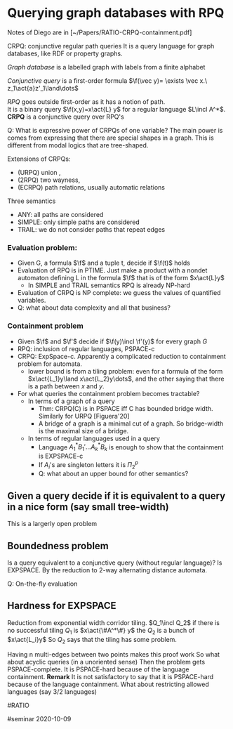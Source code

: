 # Querying graph databases with RPQ

Notes of Diego are in [~/Papers/RATIO-CRPQ-containment.pdf]

CRPQ: conjunctive regular path queries
It is a query language for graph databases, like RDF or property graphs.  

*Graph database* is a labelled graph with labels from a finite alphabet

*Conjunctive query* is a first-order formula 
$\f(\vec y)= \exists \vec x.\ z_1\act{a}z'_1\land\dots$

*RPQ* goes outside first-order as it has a notion of path.  
It is a binary query $\f(x,y)=x\act{L} y$ for a regular language $L\incl A^*$.  
**CRPQ** is a conjunctive query over RPQ's

Q: What is expressive power of CRPQs of one variable?
  The main power is comes from expressing that there are special shapes in a
  graph. This is different from modal logics that are tree-shaped.

Extensions of CRPQs: 
* (URPQ) union , 
* (2RPQ) two wayness, 
* (ECRPQ) path relations, usually automatic relations

Three semantics
* ANY: all paths are considered
* SIMPLE: only simple paths are considered
* TRAIL: we do not consider paths that repeat edges
  
### Evaluation problem:
* Given G, a formula $\f$ and a tuple t, decide if $\f(t)$ holds
* Evaluation of RPQ is in PTIME. Just make a product with a nondet automaton
	defining L in the formula $\f$ that is of the form $x\act{L}y$
	* In SIMPLE and TRAIL semantics RPQ is already NP-hard
* Evaluation of CRPQ is NP complete: we guess the values of quantified variables.
* Q: what about data complexity and all that business?

### Containment problem
* Given $\f$ and $\f'$ decide if $\f(y)\incl \f'(y)$ for every graph $G$
* RPQ: inclusion of regular languages, PSPACE-c
* CRPQ: ExpSpace-c. Apparently a complicated reduction to containment problem
  for automata. 
  * lower bound is from a tiling problem: even for a formula of the form
    $x\act{L_1}y\land x\act{L_2}y\dots$, and the other saying that there is a
    path between $x$ and $y$.
* For what queries the containment problem becomes tractable?
  * In terms of a graph of a query
    * Thm: CRPQ(C) is in PSPACE iff C has bounded bridge width. Similarly for
      URPQ [Figuera'20]
    * A bridge of a graph is a minimal cut of a graph. So bridge-width is the
      maximal size of a bridge.
  * In terms of regular languages used in a query
    * Language $A_1^*B_1'\dots A_k^*B_k$ is enough to show that the containment
      is EXPSPACE-c
  	* If $A_i$'s are singleton letters it is $\Pi^p_2$
	* Q: what about an upper bound for other semantics? 
      
  
## Given a query decide if it is equivalent to a query in a nice form (say small tree-width)
This is a largerly open problem

## Boundedness problem 
Is a query equivalent to a conjunctive query (without regular language)?
Is EXPSPACE. By the reduction to 2-way alternating distance automata.
		
Q: On-the-fly evaluation

## Hardness for EXPSPACE
Reduction from exponential width corridor tiling. 
$Q_1\incl Q_2$ if there is no successful tiling
$Q_1$ is $x\act{\#A^*\#} y$ the $Q_2$ is a bunch of $x\act{L_i}y$
So $Q_2$ says that the tiling has some problem. 

Having n multi-edges between two points makes this proof work
So what about acyclic queries (in a unoriented sense)
Then the problem gets PSPACE-complete. It is PSPACE-hard because of the language
containment.
**Remark** It is not satisfactory to say that it is PSPACE-hard because of the
language containment. What about restricting allowed languages (say 3/2 languages)

#RATIO

#seminar 2020-10-09
